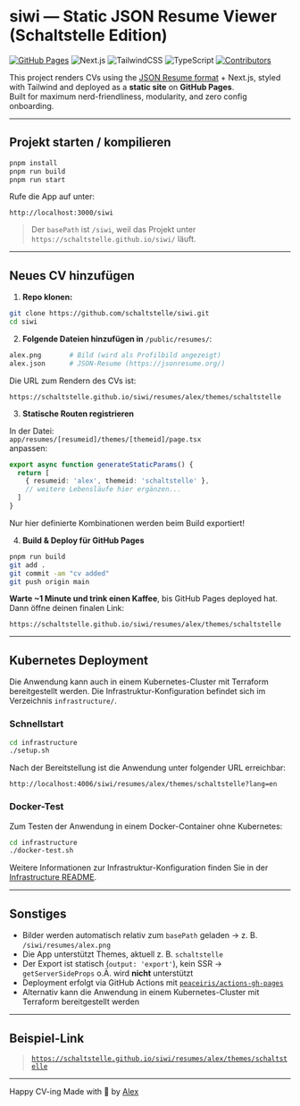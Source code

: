 # siwi — Static JSON Resume Viewer (Schaltstelle Edition)

[![GitHub Pages](https://img.shields.io/github/deployments/schaltstelle/siwi/github-pages?label=deployed)](https://schaltstelle.github.io/siwi/)
![Next.js](https://img.shields.io/badge/Next.js-15-blue)
![TailwindCSS](https://img.shields.io/badge/TailwindCSS-%2317B1B8?logo=tailwindcss&logoColor=white)
![TypeScript](https://img.shields.io/badge/TypeScript-blue?logo=typescript)
[![Contributors](https://img.shields.io/github/contributors/schaltstelle/siwi)](https://github.com/schaltstelle/siwi/graphs/contributors)

This project renders CVs using the [JSON Resume format](https://jsonresume.org/) + Next.js, styled with Tailwind and deployed as a **static site** on **GitHub Pages**.  
Built for maximum nerd-friendliness, modularity, and zero config onboarding.

---

## Projekt starten / kompilieren

```bash
pnpm install
pnpm run build
pnpm run start
```

Rufe die App auf unter:

```
http://localhost:3000/siwi
```

> Der `basePath` ist `/siwi`, weil das Projekt unter `https://schaltstelle.github.io/siwi/` läuft.

---

## Neues CV hinzufügen

1. **Repo klonen:**

```bash
git clone https://github.com/schaltstelle/siwi.git
cd siwi
```

2. **Folgende Dateien hinzufügen in** `/public/resumes/`:

```bash
alex.png       # Bild (wird als Profilbild angezeigt)
alex.json      # JSON-Resume (https://jsonresume.org/)
```

Die URL zum Rendern des CVs ist:
```
https://schaltstelle.github.io/siwi/resumes/alex/themes/schaltstelle
```

3. **Statische Routen registrieren**

In der Datei:  
`app/resumes/[resumeid]/themes/[themeid]/page.tsx`  
anpassen:

```ts
export async function generateStaticParams() {
  return [
    { resumeid: 'alex', themeid: 'schaltstelle' },
    // weitere Lebensläufe hier ergänzen...
  ]
}
```

Nur hier definierte Kombinationen werden beim Build exportiert!

4. **Build & Deploy für GitHub Pages**

```bash
pnpm run build
git add .
git commit -am "cv added"
git push origin main
```

**Warte ~1 Minute und trink einen Kaffee**, bis GitHub Pages deployed hat.  
Dann öffne deinen finalen Link:

```
https://schaltstelle.github.io/siwi/resumes/alex/themes/schaltstelle
```

---

## Kubernetes Deployment

Die Anwendung kann auch in einem Kubernetes-Cluster mit Terraform bereitgestellt werden. Die Infrastruktur-Konfiguration befindet sich im Verzeichnis `infrastructure/`.

### Schnellstart

```bash
cd infrastructure
./setup.sh
```

Nach der Bereitstellung ist die Anwendung unter folgender URL erreichbar:

```
http://localhost:4006/siwi/resumes/alex/themes/schaltstelle?lang=en
```

### Docker-Test

Zum Testen der Anwendung in einem Docker-Container ohne Kubernetes:

```bash
cd infrastructure
./docker-test.sh
```

Weitere Informationen zur Infrastruktur-Konfiguration finden Sie in der [Infrastructure README](./infrastructure/README.md).

---

## Sonstiges

- Bilder werden automatisch relativ zum `basePath` geladen → z. B. `/siwi/resumes/alex.png`
- Die App unterstützt Themes, aktuell z. B. `schaltstelle`
- Der Export ist statisch (`output: 'export'`), kein SSR → `getServerSideProps` o.Ä. wird **nicht** unterstützt
- Deployment erfolgt via GitHub Actions mit [`peaceiris/actions-gh-pages`](https://github.com/peaceiris/actions-gh-pages)
- Alternativ kann die Anwendung in einem Kubernetes-Cluster mit Terraform bereitgestellt werden

---

## Beispiel-Link

> [`https://schaltstelle.github.io/siwi/resumes/alex/themes/schaltstelle`](https://schaltstelle.github.io/siwi/resumes/alex/themes/schaltstelle)

---

Happy CV-ing
Made with 💙 by [Alex](https://github.com/leantrace)